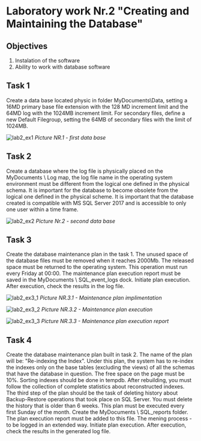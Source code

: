# Laboratory work Nr.2 "Creating and Maintaining the Database"
## Objectives
1. Instalation of the software
2. Ability to work with database software

## Task 1

Create a data base located physic in folder MyDocuments\Data, setting a 16MD primary base file extension with the 128 MD increment limit and the 64MD log with the 1024MB increment limit. For secondary files, define a new Default Filegroup, setting the 64MB of secondary files with the limit of 1024MB.

![lab2_ex1](https://user-images.githubusercontent.com/24621285/45372266-383df680-b5f5-11e8-807f-0aa615fe2e32.PNG)
*Picture NR.1 - first data base*


## Task 2
Create a database where the log file is physically placed on the MyDocuments \ Log map, the log file name in the operating system environment must be different from the logical one defined in the physical schema. It is important for the database to become obsolete from the logical one defined in the physical scheme. It is important that the database created is compatible with MS SQL Server 2017 and is accessible to only one user within a time frame.

![lab2_ex2](https://user-images.githubusercontent.com/24621285/45373112-468d1200-b5f7-11e8-9449-771d69439491.PNG)
*Picture Nr.2 - second data base*

## Task 3

Create the database maintenance plan in the task 1. The unused space of the database files must be removed when it reaches 2000Mb. The released space must be returned to the operating system. This operation must run every Friday at 00:00. The maintenance plan execution report must be saved in the MyDocuments \ SQL_event_logs dock. Initiate plan execution. After execution, check the results in the log file.

![lab2_ex3_1](https://user-images.githubusercontent.com/24621285/45373227-8c49da80-b5f7-11e8-96da-bb6e1ec51f63.PNG)
*Picture NR.3.1 - Maintenance plan implimentation*

![lab2_ex3_2](https://user-images.githubusercontent.com/24621285/45373228-8c49da80-b5f7-11e8-956e-09defd01618e.PNG)
*Picture NR.3.2 - Maintenance plan execution*

![lab2_ex3_3](https://user-images.githubusercontent.com/24621285/45373229-8c49da80-b5f7-11e8-859f-811dbb4aac49.PNG)
*Picture NR.3.3 - Maintenance plan execution report*

## Task 4

Create the database maintenance plan built in task 2. The name of the plan will be: "Re-indexing the Index". Under this plan, the system has to re-index the indexes only on the base tables (excluding the views) of all the schemas that have the database in question. The free space on the page must be 10%. Sorting indexes should be done in tempdb. After rebuilding, you must follow the collection of complete statistics about reconstructed indexes. The third step of the plan should be the task of deleting history about Backup-Restore operations that took place on SQL Server. You must delete the history that is older than 6 weeks. This plan must be executed every first Sunday of the month. Create the MyDocuments \ SQL_reports folder. The plan execution report must be added to this file. The mening process - to be logged in an extended way. Initiate plan execution. After execution, check the results in the generated log file.
